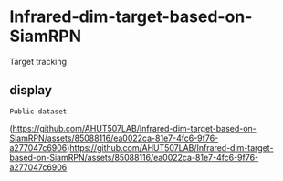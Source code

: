 # Infrared-dim-target-based-on-SiamRPN
Target tracking

## display
```
Public dataset
```
(https://github.com/AHUT507LAB/Infrared-dim-target-based-on-SiamRPN/assets/85088116/ea0022ca-81e7-4fc6-9f76-a277047c6906)https://github.com/AHUT507LAB/Infrared-dim-target-based-on-SiamRPN/assets/85088116/ea0022ca-81e7-4fc6-9f76-a277047c6906
